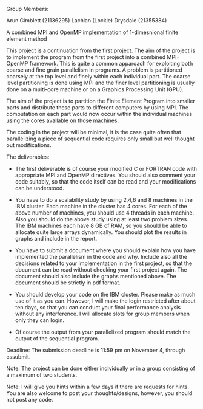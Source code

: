 Group Members:

Arun Gimblett (21136295)
Lachlan (Lockie) Drysdale (21355384)



A combined MPI and OpenMP implementation of 1-dimesnional finite element method

This project is a continuation from the first project. The aim of the project is to implement the program from the first project into a combined MPI-OpenMP framework. This is quite a common apparoach for exploiting both coarse and fine grain parallelism in programs. A problem is partitioned coarsely at the top level and finely within each individual part. The coarse level partitioning is done using MPI and the finer level partitioning is usually done on a multi-core machine or on a Graphics Processing Unit (GPU).

The aim of the project is to partition the Finite Element Program into smaller parts and distribute these parts to different computers by using MPI. The computation on each part would now occur within the individual machines using the cores available on those machines.

The coding in the project will be minimal, it is the case quite often that parallelizing a piece of sequential code requires only small but well thought out modifications.

The deliverables:

-   The first deliverable is of course your modified C or FORTRAN code with appropriate MPI and OpenMP directives. You     should also comment your code suitably, so that the code itself can be read and your modifications can be              understood.

-   You have to do a scalability study by using 2,4,6 and 8 machines in the IBM cluster. Each machine in the cluster       has 4 cores. For each of the above number of machines, you should use 4 threads in each machine. Also you should do     the above study using at least two problem sizes. The IBM machines each have 8 GB of RAM, so you should be able to     allocate quite large arrays dynamically. You should plot the results in graphs and include in the report.

-   You have to submit a document where you should explain how you have implemented the parallelism in the code and        why. Include also all the decisions related to your implementation in the first project, so that the document can      be read without checking your first project again. The document should also include the graphs mentioned above. The     document should be strictly in pdf format.
    
-   You should develop your code on the IBM cluster. Please make as much use of it as you can. However, I will make the     login restricted after about ten days, so that you can conduct your final performance analysis without any             interference. I will allocate slots for group members when only they can login.

-   Of course the output from your parallelized program should match the output of the sequential program.


Deadline: The submission deadline is 11:59 pm on November 4, through cssubmit.

Note: The project can be done either individually or in a group consisting of a maximum of two students.

Note: I will give you hints within a few days if there are requests for hints. You are also welcome to post your thoughts/designs, however, you should not post any code. 
